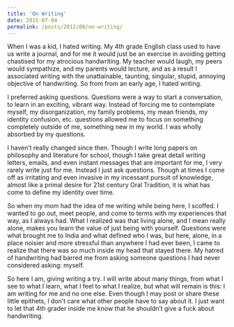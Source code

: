 ```yaml
---
title: 'On Writing'
date: 2015-07-04
permalink: /posts/2012/08/on-writing/
---
```


When I was a kid, I hated writing. My 4th grade English class used to have us write a journal, and for me it would just be an exercise in avoiding getting chastised for my atrocious handwriting. My teacher would laugh, my peers would sympathize, and my parents would lecture, and as a result I associated writing with the unattainable, taunting, singular, stupid, annoying objective of handwriting. So from from an early age, I hated writing.

I preferred asking questions. Questions were a way to start a conversation, to learn in an exciting, vibrant way. Instead of forcing me to contemplate myself, my disorganization, my family problems, my mean friends, my identity confusion, etc. questions allowed me to focus on something completely outside of me, something new in my world. I was wholly absorbed by my questions.

I haven’t really changed since then. Though I write long papers on philosophy and literature for school, though I take great detail writing letters, emails, and even instant messages that are important for me, I very rarely write just for me. Instead I just ask questions. Though at times I come off as irritating and even invasive in my incessant pursuit of knowledge, almost like a primal desire for 21st century Oral Tradition, it is what has come to define my identity over time.

So when my mom had the idea of me writing while being here, I scoffed. I wanted to go out, meet people, and come to terms with my experiences that way, as I always had. What I realized was that living alone, and I mean really alone, makes you learn the value of just being with yourself. Questions were what brought me to India and what defined who I was, but here, alone, in a place noisier and more stressful than anywhere I had ever been, I came to realize that there was so
much inside my head that stayed there. My hatred of handwriting had barred me from asking someone questions I had never considered asking: myself.

So here I am, giving writing a try. I will write about many things, from what I see to what I learn, what I feel to what I realize, but what will remain is this: I am writing for me and no one else. Even though I may post or share these little epithets, I don’t care what other people have to say about it. I just want to let that 4th grader inside me know that he shouldn’t give a fuck about handwriting.
